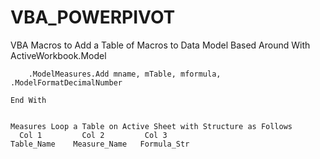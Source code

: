 # VBA_POWERPIVOT
VBA Macros to Add a Table of Macros to Data Model
Based Around 
With ActiveWorkbook.Model
        
        .ModelMeasures.Add mname, mTable, mformula, .ModelFormatDecimalNumber
        
    End With
    
    
    Measures Loop a Table on Active Sheet with Structure as Follows 
      Col 1         Col 2         Col 3
    Table_Name    Measure_Name   Formula_Str
